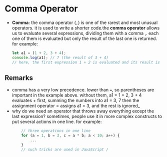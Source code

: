 # Comma Operator

- **Comma**: the comma operator (`,`) is one of the rarest and most unusual operators. it is used to write a shorter code.the **comma operator** allows us to evaluate several expressions, dividing them with a comma ,. each one of them is evaluated but only the result of the last one is returned. for example:
  ```js
  let a1 = (1 + 2, 3 + 4);
  console.log(a1); // 7 (the result of 3 + 4)
  // here, the first expression 1 + 2 is evaluated and its result is thrown away.then, 3 + 4 is evaluated and returned as the result
  ```

## Remarks

- comma has a very low precedence. lower than `=`, so parentheses are important in the example above. without them, a1 = 1 + 2, 3 + 4 evaluates + first, summing the numbers into a1 = 3, 7 then the assignment operator = assigns a1 = 3, and the rest is ignored\_
- why do we need an operator that throws away everything except the last expression? sometimes, people use it in more complex constructs to put several actions in one line. for example:
  ```js
      // three operations in one line
      for (a = 1, b = 3, c = a * b; a < 10; a++) {
          ...
      }
      // such tricks are used in JavaScript /
  ```
